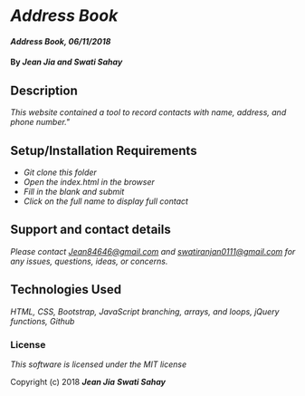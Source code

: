 # _Address Book_

#### _Address Book, 06/11/2018_

#### By _**Jean Jia and Swati Sahay**_

## Description

_This website contained a tool to record contacts with name, address, and phone number."_

## Setup/Installation Requirements

* _Git clone this folder_
* _Open the index.html in the browser_
* _Fill in the blank and submit_
* _Click on the full name to display full contact_

## Support and contact details

_Please contact Jean84646@gmail.com  and swatiranjan0111@gmail.com for any issues, questions, ideas, or concerns._

## Technologies Used

_HTML, CSS, Bootstrap, JavaScript branching, arrays, and loops, jQuery functions, Github_

### License

*This software is licensed under the MIT license*

Copyright (c) 2018 **_Jean Jia_** **_Swati Sahay_**
